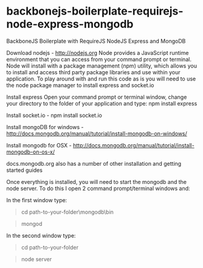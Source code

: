 backbonejs-boilerplate-requirejs-node-express-mongodb
=====================================================

BackboneJS Boilerplate with RequireJS NodeJS Express and MongoDB


Download nodejs - http://nodejs.org Node provides a JavaScript runtime environment that you can access from your command prompt or terminal. Node will install with a package management (npm) utility, which allows you to install and access third party package libraries and use within your application. To play around with and run this code as is you will need to use the node package manager to install express and socket.io

Install express Open your command prompt or terminal window, change your directory to the folder of your application and type: npm install express

Install socket.io - npm install socket.io

Install mongoDB for windows - http://docs.mongodb.org/manual/tutorial/install-mongodb-on-windows/

Install mongodb for OSX - http://docs.mongodb.org/manual/tutorial/install-mongodb-on-os-x/

docs.mongodb.org also has a number of other installation and getting started guides

Once everything is installed, you will need to start the mongodb and the node server. To do this I open 2 command prompt/terminal windows and:

In the first window type:
> cd path-to-your-folder\mongodb\bin

> mongod

In the second window type:
> cd path-to-your-folder

> node server


